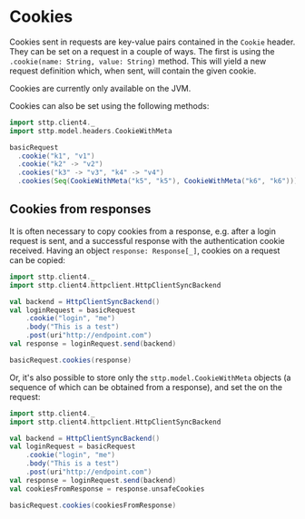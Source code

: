 # Cookies

Cookies sent in requests are key-value pairs contained in the `Cookie` header. They can be set on a request in a couple of ways. The first is using the `.cookie(name: String, value: String)` method. This will yield a new request definition which, when sent, will contain the given cookie.

Cookies are currently only available on the JVM.

Cookies can also be set using the following methods:

```scala mdoc:compile-only
import sttp.client4._
import sttp.model.headers.CookieWithMeta

basicRequest
  .cookie("k1", "v1")
  .cookie("k2" -> "v2")
  .cookies("k3" -> "v3", "k4" -> "v4")
  .cookies(Seq(CookieWithMeta("k5", "k5"), CookieWithMeta("k6", "k6")))
```

## Cookies from responses

It is often necessary to copy cookies from a response, e.g. after a login request is sent, and a successful response with the authentication cookie received. Having an object `response: Response[_]`, cookies on a request can be copied:

```scala mdoc:compile-only
import sttp.client4._
import sttp.client4.httpclient.HttpClientSyncBackend

val backend = HttpClientSyncBackend()
val loginRequest = basicRequest
    .cookie("login", "me")
    .body("This is a test")
    .post(uri"http://endpoint.com")
val response = loginRequest.send(backend)

basicRequest.cookies(response)
```   

Or, it's also possible to store only the `sttp.model.CookieWithMeta` objects (a sequence of which can be obtained from a response), and set the on the request:

```scala mdoc:compile-only
import sttp.client4._
import sttp.client4.httpclient.HttpClientSyncBackend

val backend = HttpClientSyncBackend()
val loginRequest = basicRequest
    .cookie("login", "me")
    .body("This is a test")
    .post(uri"http://endpoint.com")
val response = loginRequest.send(backend)
val cookiesFromResponse = response.unsafeCookies

basicRequest.cookies(cookiesFromResponse)
```
